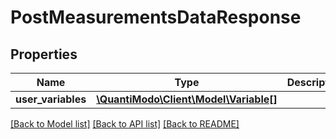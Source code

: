 # PostMeasurementsDataResponse

## Properties
Name | Type | Description | Notes
------------ | ------------- | ------------- | -------------
**user_variables** | [**\QuantiModo\Client\Model\Variable[]**](Variable.md) |  | [optional] 

[[Back to Model list]](../README.md#documentation-for-models) [[Back to API list]](../README.md#documentation-for-api-endpoints) [[Back to README]](../README.md)


